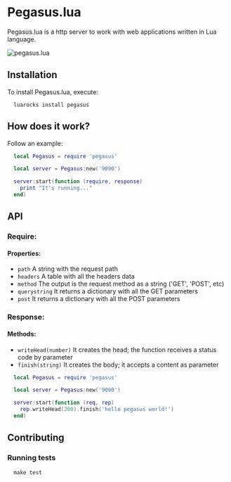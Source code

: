 # Pegasus.lua
Pegasus.lua is a http server to work with web applications written in Lua language.

![pegasus.lua](http://evandrolg.github.io/pegasus.lua/pegasus.lua.svg)

## Installation
To install Pegasus.lua, execute:
```shell
  luarocks install pegasus
```

## How does it work?
Follow an example:
```lua
  local Pegasus = require 'pegasus'

  local server = Pegasus:new('9090')

  server:start(function (require, response) 
    print "It's running..."
  end)
```

## API
### Require:
#### Properties:
* <code>path</code> A string with the request path
* <code>headers</code> A table with all the headers data
* <code>method</code> The output is the request method as a string ('GET', 'POST', etc)
* <code>querystring</code> It returns a dictionary with all the GET parameters
* <code>post</code> It returns a dictionary with all the POST parameters

### Response:
#### Methods:
* <code>writeHead(number)</code> It creates the head; the function receives a status code by parameter
* <code>finish(string)</code> It creates the body; it accepts a content as parameter

```lua
  local Pegasus = require 'pegasus'

  local server = Pegasus:new('9090')

  server:start(function (req, rep)
    rep.writeHead(200).finish('hello pegasus world!')
  end)
```

## Contributing
### Running tests
```shell
  make test
```
